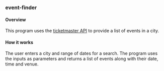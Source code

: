 ### event-finder
#### Overview
This program uses the [ticketmaster API](https://developer.ticketmaster.com/products-and-docs/apis/getting-started/) to provide a list of events in a city.
#### How it works
The user enters a city and range of dates for a search. The program uses the inputs as parameters and returns a list of events along with their date, time and venue. 
